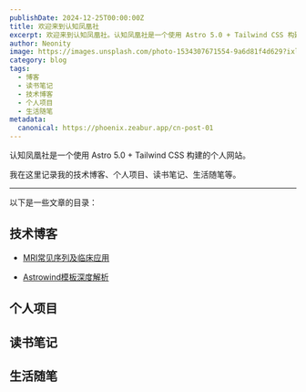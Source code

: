 ```yaml
---
publishDate: 2024-12-25T00:00:00Z
title: 欢迎来到认知凤凰社
excerpt: 欢迎来到认知凤凰社。认知凤凰社是一个使用 Astro 5.0 + Tailwind CSS 构建的个人网站。
author: Neonity
image: https://images.unsplash.com/photo-1534307671554-9a6d81f4d629?ixlib=rb-4.0.3&ixid=M3wxMjA3fDB8MHxwaG90by1wYWdlfHx8fGVufDB8fHx8fA%3D%3D&auto=format&fit=crop&w=1651&q=80
category: blog
tags:
  - 博客
  - 读书笔记
  - 技术博客
  - 个人项目
  - 生活随笔
metadata:
  canonical: https://phoenix.zeabur.app/cn-post-01
---
```


认知凤凰社是一个使用 Astro 5.0 + Tailwind CSS 构建的个人网站。

我在这里记录我的技术博客、个人项目、读书笔记、生活随笔等。

---

以下是一些文章的目录：

## 技术博客

- [MRI常见序列及临床应用](./mri-pulse-sequences)

- [Astrowind模板深度解析](./astrowind-template-in-depth)

## 个人项目

## 读书笔记

## 生活随笔
